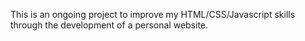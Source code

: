 This is an ongoing project to improve my HTML/CSS/Javascript skills through the development of a personal website.
